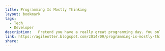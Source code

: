 ```yaml
---
title: Programming Is Mostly Thinking
layout: bookmark
tags:
  - Tech
  - Developer
description:   Pretend you have a really great programming day. You only have to attend a few meetings, have only a few off-topic conversations, don'...
link: https://agileotter.blogspot.com/2014/09/programming-is-mostly-thinking.html
share:
---
```


